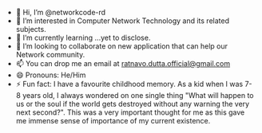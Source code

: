 - 👋 Hi, I’m @networkcode-rd
- 👀 I’m interested in Computer Network Technology and its related subjects.
- 🌱 I’m currently learning ...yet to disclose.
- 💞️ I’m looking to collaborate on new application that can help our Network community.
- 📫 You can drop me an email at ratnavo.dutta.official@gmail.com
- 😄 Pronouns: He/Him
- ⚡ Fun fact: I have a favourite childhood memory. As a kid when I was 7-8 years old, I always wondered on one single thing "What will happen to us or the soul if the world gets destroyed without any warning the very next second?". This was a very important thought for me as this gave me immense sense of importance of my current existence.

<!---
networkcode-rd/networkcode-rd is a ✨ special ✨ repository because its `README.md` (this file) appears on your GitHub profile.
You can click the Preview link to take a look at your changes.
--->
